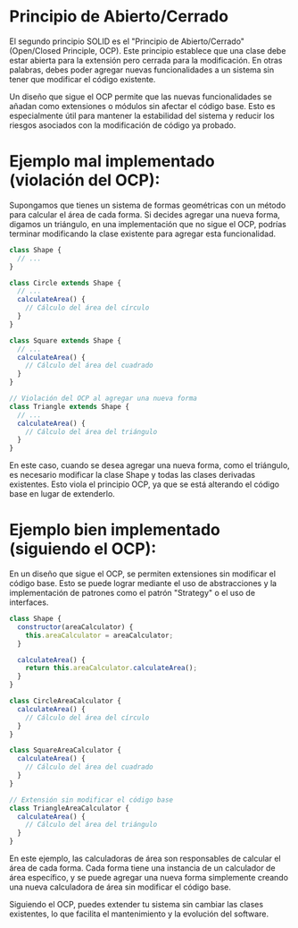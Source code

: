 # Principio de Abierto/Cerrado

El segundo principio SOLID es el "Principio de Abierto/Cerrado" (Open/Closed Principle, OCP). Este principio establece que una clase debe estar abierta para la extensión pero cerrada para la modificación. En otras palabras, debes poder agregar nuevas funcionalidades a un sistema sin tener que modificar el código existente.

Un diseño que sigue el OCP permite que las nuevas funcionalidades se añadan como extensiones o módulos sin afectar el código base. Esto es especialmente útil para mantener la estabilidad del sistema y reducir los riesgos asociados con la modificación de código ya probado.

# Ejemplo mal implementado (violación del OCP):
Supongamos que tienes un sistema de formas geométricas con un método para calcular el área de cada forma. Si decides agregar una nueva forma, digamos un triángulo, en una implementación que no sigue el OCP, podrías terminar modificando la clase existente para agregar esta funcionalidad.
```javascript
class Shape {
  // ...
}

class Circle extends Shape {
  // ...
  calculateArea() {
    // Cálculo del área del círculo
  }
}

class Square extends Shape {
  // ...
  calculateArea() {
    // Cálculo del área del cuadrado
  }
}

// Violación del OCP al agregar una nueva forma
class Triangle extends Shape {
  // ...
  calculateArea() {
    // Cálculo del área del triángulo
  }
}
```
En este caso, cuando se desea agregar una nueva forma, como el triángulo, es necesario modificar la clase Shape y todas las clases derivadas existentes. Esto viola el principio OCP, ya que se está alterando el código base en lugar de extenderlo.

# Ejemplo bien implementado (siguiendo el OCP):
En un diseño que sigue el OCP, se permiten extensiones sin modificar el código base. Esto se puede lograr mediante el uso de abstracciones y la implementación de patrones como el patrón "Strategy" o el uso de interfaces.


```javascript
class Shape {
  constructor(areaCalculator) {
    this.areaCalculator = areaCalculator;
  }

  calculateArea() {
    return this.areaCalculator.calculateArea();
  }
}

class CircleAreaCalculator {
  calculateArea() {
    // Cálculo del área del círculo
  }
}

class SquareAreaCalculator {
  calculateArea() {
    // Cálculo del área del cuadrado
  }
}

// Extensión sin modificar el código base
class TriangleAreaCalculator {
  calculateArea() {
    // Cálculo del área del triángulo
  }
}
```

En este ejemplo, las calculadoras de área son responsables de calcular el área de cada forma. Cada forma tiene una instancia de un calculador de área específico, y se puede agregar una nueva forma simplemente creando una nueva calculadora de área sin modificar el código base.

Siguiendo el OCP, puedes extender tu sistema sin cambiar las clases existentes, lo que facilita el mantenimiento y la evolución del software.
